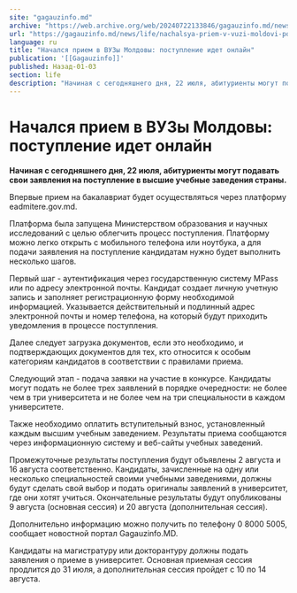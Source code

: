 ```yaml
---
site: "gagauzinfo.md"
archive: "https://web.archive.org/web/20240722133846/gagauzinfo.md/news/life/nachalsya-priem-v-vuzi-moldovi-postuplenie-idet-onlain"
url: "https://gagauzinfo.md/news/life/nachalsya-priem-v-vuzi-moldovi-postuplenie-idet-onlain"
language: ru
title: "Начался прием в ВУЗы Молдовы: поступление идет онлайн"
publication: '[[Gagauzinfo]]'
published: Назад-01-03
section: life
description: "Начиная с сегодняшнего дня, 22 июля, абитуриенты могут подавать свои заявления на поступление в высшие учебные заведения страны."
---
```


# Начался прием в ВУЗы Молдовы: поступление идет онлайн

**Начиная с сегодняшнего дня, 22 июля, абитуриенты могут подавать свои заявления на поступление в высшие учебные заведения страны.**

Впервые прием на бакалавриат будет осуществляться через платформу eadmitere.gov.md.

Платформа была запущена Министерством образования и научных исследований с целью облегчить процесс поступления. Платформу можно легко открыть с мобильного телефона или ноутбука, а для подачи заявления на поступление кандидатам нужно будет выполнить несколько шагов.

Первый шаг - аутентификация через государственную систему MPass или по адресу электронной почты. Кандидат создает личную учетную запись и заполняет регистрационную форму необходимой информацией. Указывается действительный и подлинный адрес электронной почты и номер телефона, на который будут приходить уведомления в процессе поступления.

Далее следует загрузка документов, если это необходимо, и подтверждающих документов для тех, кто относится к особым категориям кандидатов в соответствии с правилами приема.

Следующий этап - подача заявки на участие в конкурсе. Кандидаты могут подать не более трех заявлений в порядке очередности: не более чем в три университета и не более чем на три специальности в каждом университете.

Также необходимо оплатить вступительный взнос, установленный каждым высшим учебным заведением. Результаты приема сообщаются через информационную систему и веб-сайты учебных заведений.

Промежуточные результаты поступления будут объявлены 2 августа и 16 августа соответственно. Кандидаты, зачисленные на одну или несколько специальностей своими учебными заведениями, должны будут сделать свой выбор и подать оригиналы заявлений в университет, где они хотят учиться. Окончательные результаты будут опубликованы 9 августа (основная сессия) и 20 августа (дополнительная сессия).

Дополнительно информацию можно получить по телефону 0 8000 5005, сообщает новостной портал Gagauzinfo.MD.

Кандидаты на магистратуру или докторантуру должны подать заявления о приеме в университет. Основная приемная сессия продлится до 31 июля, а дополнительная сессия пройдет с 10 по 14 августа.